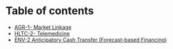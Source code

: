 # Table of contents

* [AGR-1- Market Linkage](README.md)
* [HLTC-2- Telemedicine](hltc-2-telemedicine.md)
* [ENV-2 Anticipatory Cash Transfer (Forecast-based Financing)](env-2-anticipatory-cash-transfer-forecast-based-financing.md)
